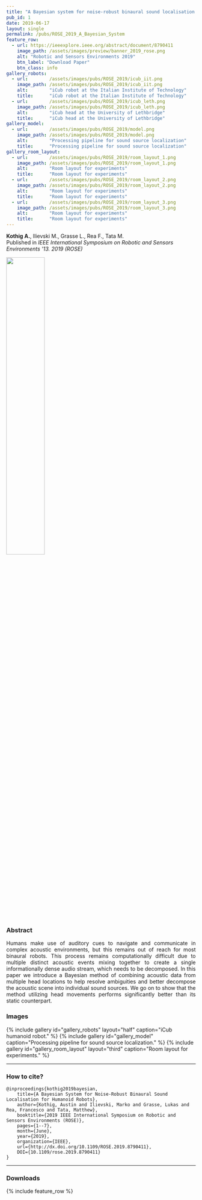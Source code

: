 ```yaml
---
title: "A Bayesian system for noise-robust binaural sound localisation for humanoid robots"
pub_id: 1
date: 2019-06-17
layout: single
permalink: /pubs/ROSE_2019_A_Bayesian_System
feature_row:
  - url: https://ieeexplore.ieee.org/abstract/document/8790411
    image_path: /assets/images/preview/banner_2019_rose.png
    alt: "Robotic and Sensors Environments 2019"
    btn_label: "Download Paper"
    btn_class: info
gallery_robots:
  - url:        /assets/images/pubs/ROSE_2019/icub_iit.png
    image_path: /assets/images/pubs/ROSE_2019/icub_iit.png
    alt:        "iCub robot at the Italian Institute of Technology"
    title:      "iCub robot at the Italian Institute of Technology"
  - url:        /assets/images/pubs/ROSE_2019/icub_leth.png
    image_path: /assets/images/pubs/ROSE_2019/icub_leth.png
    alt:        "iCub head at the University of Lethbridge"
    title:      "iCub head at the University of Lethbridge"
gallery_model:
  - url:        /assets/images/pubs/ROSE_2019/model.png
    image_path: /assets/images/pubs/ROSE_2019/model.png
    alt:        "Processing pipeline for sound source localization"
    title:      "Processing pipeline for sound source localization"
gallery_room_layout:
  - url:        /assets/images/pubs/ROSE_2019/room_layout_1.png
    image_path: /assets/images/pubs/ROSE_2019/room_layout_1.png
    alt:        "Room layout for experiments"
    title:      "Room layout for experiments"
  - url:        /assets/images/pubs/ROSE_2019/room_layout_2.png
    image_path: /assets/images/pubs/ROSE_2019/room_layout_2.png
    alt:        "Room layout for experiments"
    title:      "Room layout for experiments"
  - url:        /assets/images/pubs/ROSE_2019/room_layout_3.png
    image_path: /assets/images/pubs/ROSE_2019/room_layout_3.png
    alt:        "Room layout for experiments"
    title:      "Room layout for experiments"
---
```


**Kothig A.**, Ilievski M., Grasse L., Rea F., Tata M. <br /> Published in *IEEE International Symposium on Robotic and Sensors Environments '13. 2019 (ROSE)* 

<a href="https://rose2019.ieee-ims.org/">
<img width="45%" src="{{ site.url }}{{ site.baseurl }}/assets/images/conferences/rose2019.png">
</a>


### Abstract
<div style="text-align: justify">
Humans make use of auditory cues to navigate and communicate in complex acoustic environments, but this remains out of reach for most binaural robots. This process remains computationally difficult due to multiple distinct acoustic events mixing together to create a single informationally dense audio stream, which needs to be decomposed. In this paper we introduce a Bayesian method of combining acoustic data from multiple head locations to help resolve ambiguities and better decompose the acoustic scene into individual sound sources. We go on to show that the method utilizing head movements performs significantly better than its static counterpart.
</div>


### Images
{% include gallery id="gallery_robots" layout="half" caption="iCub humanoid robot." %}
{% include gallery id="gallery_model" caption="Processing pipeline for sound source localization." %}
{% include gallery id="gallery_room_layout" layout="third" caption="Room layout for experiments." %}


---

### How to cite?

```
@inproceedings{kothig2019bayesian,
    title={A Bayesian System for Noise-Robust Binaural Sound Localisation for Humanoid Robots},
    author={Kothig, Austin and Ilievski, Marko and Grasse, Lukas and Rea, Francesco and Tata, Matthew},
    booktitle={2019 IEEE International Symposium on Robotic and Sensors Environments (ROSE)},
    pages={1--7},
    month={June},
    year={2019},
    organization={IEEE},
    url={http://dx.doi.org/10.1109/ROSE.2019.8790411}, 
    DOI={10.1109/rose.2019.8790411}
}
```
---

### Downloads

{% include feature_row %}
